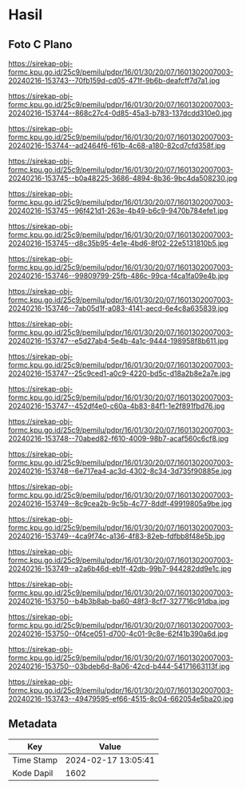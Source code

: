 # Hasil

## Foto C Plano

https://sirekap-obj-formc.kpu.go.id/25c9/pemilu/pdpr/16/01/30/20/07/1601302007003-20240216-153743--70fb159d-cd05-471f-9b6b-deafcff7d7a1.jpg

https://sirekap-obj-formc.kpu.go.id/25c9/pemilu/pdpr/16/01/30/20/07/1601302007003-20240216-153744--868c27c4-0d85-45a3-b783-137dcdd310e0.jpg

https://sirekap-obj-formc.kpu.go.id/25c9/pemilu/pdpr/16/01/30/20/07/1601302007003-20240216-153744--ad2464f6-f61b-4c68-a180-82cd7cfd358f.jpg

https://sirekap-obj-formc.kpu.go.id/25c9/pemilu/pdpr/16/01/30/20/07/1601302007003-20240216-153745--b0a48225-3686-4894-8b36-9bc4da508230.jpg

https://sirekap-obj-formc.kpu.go.id/25c9/pemilu/pdpr/16/01/30/20/07/1601302007003-20240216-153745--96f421d1-263e-4b49-b6c9-9470b784efe1.jpg

https://sirekap-obj-formc.kpu.go.id/25c9/pemilu/pdpr/16/01/30/20/07/1601302007003-20240216-153745--d8c35b95-4e1e-4bd6-8f02-22e5131810b5.jpg

https://sirekap-obj-formc.kpu.go.id/25c9/pemilu/pdpr/16/01/30/20/07/1601302007003-20240216-153746--99809799-25fb-486c-99ca-f4ca1fa09e4b.jpg

https://sirekap-obj-formc.kpu.go.id/25c9/pemilu/pdpr/16/01/30/20/07/1601302007003-20240216-153746--7ab05d1f-a083-4141-aecd-6e4c8a635839.jpg

https://sirekap-obj-formc.kpu.go.id/25c9/pemilu/pdpr/16/01/30/20/07/1601302007003-20240216-153747--e5d27ab4-5e4b-4a1c-9444-198958f8b611.jpg

https://sirekap-obj-formc.kpu.go.id/25c9/pemilu/pdpr/16/01/30/20/07/1601302007003-20240216-153747--25c9ced1-a0c9-4220-bd5c-d18a2b8e2a7e.jpg

https://sirekap-obj-formc.kpu.go.id/25c9/pemilu/pdpr/16/01/30/20/07/1601302007003-20240216-153747--452df4e0-c60a-4b83-84f1-1e2f891fbd76.jpg

https://sirekap-obj-formc.kpu.go.id/25c9/pemilu/pdpr/16/01/30/20/07/1601302007003-20240216-153748--70abed82-f610-4009-98b7-acaf560c6cf8.jpg

https://sirekap-obj-formc.kpu.go.id/25c9/pemilu/pdpr/16/01/30/20/07/1601302007003-20240216-153748--6e717ea4-ac3d-4302-8c34-3d735f90885e.jpg

https://sirekap-obj-formc.kpu.go.id/25c9/pemilu/pdpr/16/01/30/20/07/1601302007003-20240216-153749--8c9cea2b-9c5b-4c77-8ddf-49919805a9be.jpg

https://sirekap-obj-formc.kpu.go.id/25c9/pemilu/pdpr/16/01/30/20/07/1601302007003-20240216-153749--4ca9f74c-a136-4f83-82eb-fdfbb8f48e5b.jpg

https://sirekap-obj-formc.kpu.go.id/25c9/pemilu/pdpr/16/01/30/20/07/1601302007003-20240216-153749--a2a6b46d-eb1f-42db-99b7-944282dd9e1c.jpg

https://sirekap-obj-formc.kpu.go.id/25c9/pemilu/pdpr/16/01/30/20/07/1601302007003-20240216-153750--b4b3b8ab-ba60-48f3-8cf7-327716c91dba.jpg

https://sirekap-obj-formc.kpu.go.id/25c9/pemilu/pdpr/16/01/30/20/07/1601302007003-20240216-153750--0f4ce051-d700-4c01-9c8e-62f41b390a6d.jpg

https://sirekap-obj-formc.kpu.go.id/25c9/pemilu/pdpr/16/01/30/20/07/1601302007003-20240216-153750--03bdeb6d-8a06-42cd-b444-54171663113f.jpg

https://sirekap-obj-formc.kpu.go.id/25c9/pemilu/pdpr/16/01/30/20/07/1601302007003-20240216-153743--49479595-ef66-4515-8c04-662054e5ba20.jpg


## Metadata

| Key        | Value               |
| ---------- | ------------------- |
| Time Stamp | 2024-02-17 13:05:41 |
| Kode Dapil | 1602                |



